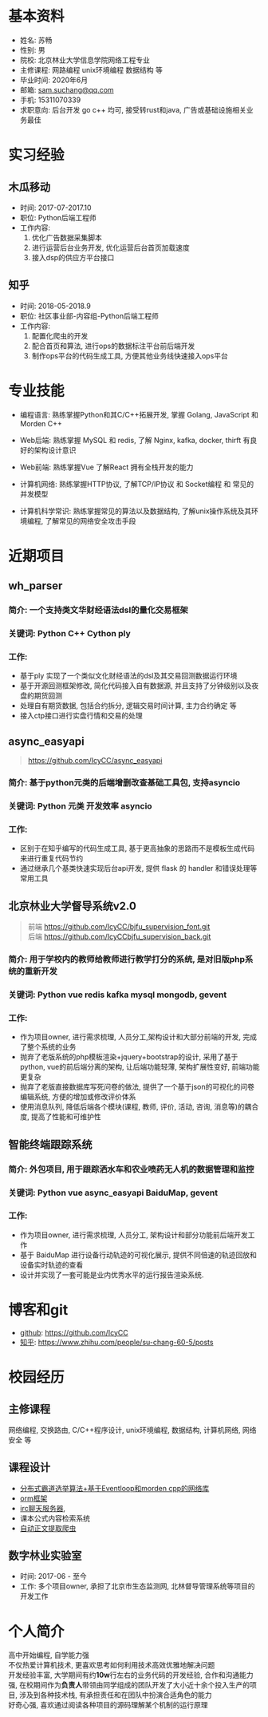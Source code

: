 # 基本资料

* 姓名: 苏畅
* 性别: 男
* 院校: 北京林业大学信息学院网络工程专业
* 主修课程: 网路编程 unix环境编程 数据结构 等
* 毕业时间: 2020年6月
* 邮箱: sam.suchang@qq.com
* 手机: 15311070339
* 求职意向: 后台开发 go c++ 均可, 接受转rust和java, 广告或基础设施相关业务最佳

# 实习经验

## 木瓜移动 

* 时间: 2017-07-2017.10
* 职位: Python后端工程师
* 工作内容: 
    1.  优化广告数据采集脚本 
    2.  进行运营后台业务开发, 优化运营后台首页加载速度
    3.  接入dsp的供应方平台接口

## 知乎

* 时间: 2018-05-2018.9
* 职位: 社区事业部-内容组-Python后端工程师
* 工作内容:
    1. 配置化爬虫的开发
    2. 配合首页和算法, 进行ops的数据标注平台前后端开发
    3. 制作ops平台的代码生成工具, 方便其他业务线快速接入ops平台


# 专业技能

* 编程语言: 熟练掌握Python和其C/C++拓展开发, 掌握 Golang, JavaScript 和 Morden C++ 

* Web后端: 熟练掌握 MySQL 和 redis,
          了解 Nginx, kafka,  docker, thirft
          有良好的架构设计意识
* Web前端: 熟练掌握Vue 了解React 拥有全栈开发的能力
* 计算机网络: 熟练掌握HTTP协议, 了解TCP/IP协议 和 Socket编程 和 常见的并发模型  
* 计算机科学常识: 熟练掌握常见的算法以及数据结构,
了解unix操作系统及其环境编程, 
了解常见的网络安全攻击手段

            
# 近期项目

## wh_parser

### 简介: 一个支持类文华财经语法dsl的量化交易框架
### 关键词: Python C++ Cython ply 
### 工作: 
* 基于ply 实现了一个类似文化财经语法的dsl及其交易回测数据运行环境
* 基于开源回测框架修改, 简化代码接入自有数据源, 并且支持了分钟级别以及夜盘的期货回测
* 处理自有期货数据, 包括合约拆分, 逻辑交易时间计算, 主力合约确定 等
* 接入ctp接口进行实盘行情和交易的处理

## async_easyapi

> https://github.com/IcyCC/async_easyapi

### 简介: 基于python元类的后端增删改查基础工具包, 支持asyncio
### 关键词: Python 元类 开发效率 asyncio
### 工作:  
 * 区别于在知乎编写的代码生成工具, 基于更高抽象的思路而不是模板生成代码来进行重复代码节约
 * 通过继承几个基类快速实现后台api开发, 提供 flask 的 handler 和错误处理等常用工具

## 北京林业大学督导系统v2.0

> 前端 https://github.com/IcyCC/bjfu_supervision_font.git  
 > 后端 https://github.com/IcyCCbjfu_supervision_back.git

### 简介: 用于学校内的教师给教师进行教学打分的系统, 是对旧版php系统的重新开发
### 关键词: Python vue redis kafka mysql mongodb, gevent
### 工作: 
 * 作为项目owner, 进行需求梳理, 人员分工,架构设计和大部分前端的开发, 完成了整个系统的业务
 * 抛弃了老版系统的php模板渲染+jquery+bootstrap的设计, 采用了基于python, vue的前后端分离的架构, 让后端功能轻薄, 架构扩展性变好, 前端功能更复杂
 * 抛弃了老版直接数据库写死问卷的做法, 提供了一个基于json的可视化的问卷编辑系统, 方便的增加或修改评价体系
 * 使用消息队列, 降低后端各个模块(课程, 教师, 评价, 活动, 咨询, 消息等)的耦合度, 提高了性能和可维护性

## 智能终端跟踪系统

### 简介: 外包项目, 用于跟踪洒水车和农业喷药无人机的数据管理和监控
### 关键词: Python vue async_easyapi  BaiduMap, gevent
### 工作: 
 * 作为项目owner, 进行需求梳理, 人员分工, 架构设计和部分功能前后端开发工作
 * 基于 BaiduMap 进行设备行动轨迹的可视化展示, 提供不同倍速的轨迹回放和设备实时轨迹的查看
 * 设计并实现了一套可能是业内优秀水平的运行报告渲染系统.

# 博客和git

* [github](https://github.com/IcyCC):  https://github.com/IcyCC
* [知乎](https://www.zhihu.com/people/su-chang-60-5/posts): https://www.zhihu.com/people/su-chang-60-5/posts 

# 校园经历

## 主修课程

网络编程, 交换路由, C/C++程序设计, unix环境编程, 数据结构, 计算机网络, 网络安全 等

## 课程设计

* [分布式霸道选举算法+基于Eventloop和morden cpp的网络库](https://github.com/IcyCC/bully_algo)
* [orm框架](https://github.com/IcyCC/db_hw.git)  
* [irc聊天服务器](https://github.com/IcyCC/easy_irc.git), 
* 课本公式内容检索系统
* [自动正文提取爬虫](https://github.com/IcyCC/unix_spiders)

## 数字林业实验室

* 时间: 2017-06 - 至今
* 工作: 多个项目owner, 承担了北京市生态监测网, 北林督导管理系统等项目的开发工作

# 个人简介

高中开始编程, 自学能力强  
不仅热爱计算机技术, 更喜欢思考如何利用技术高效优雅地解决问题  
开发经验丰富, 大学期间有约**10w**行左右的业务代码的开发经验, 合作和沟通能力强, 在校期间作为**负责人**带领由同学组成的团队开发了大小近十余个投入生产的项目, 涉及到各种技术栈,  有承担责任和在团队中扮演合适角色的能力  
好奇心强, 喜欢通过阅读各种项目的源码理解某个机制的运行原理 
